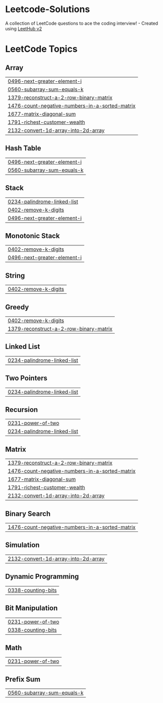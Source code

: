 # Leetcode-Solutions
A collection of LeetCode questions to ace the coding interview! - Created using [LeetHub v2](https://github.com/arunbhardwaj/LeetHub-2.0)

<!---LeetCode Topics Start-->
# LeetCode Topics
## Array
|  |
| ------- |
| [0496-next-greater-element-i](https://github.com/Furious-01/Leetcode-Solutions/tree/master/0496-next-greater-element-i) |
| [0560-subarray-sum-equals-k](https://github.com/Furious-01/Leetcode-Solutions/tree/master/0560-subarray-sum-equals-k) |
| [1379-reconstruct-a-2-row-binary-matrix](https://github.com/Furious-01/Leetcode-Solutions/tree/master/1379-reconstruct-a-2-row-binary-matrix) |
| [1476-count-negative-numbers-in-a-sorted-matrix](https://github.com/Furious-01/Leetcode-Solutions/tree/master/1476-count-negative-numbers-in-a-sorted-matrix) |
| [1677-matrix-diagonal-sum](https://github.com/Furious-01/Leetcode-Solutions/tree/master/1677-matrix-diagonal-sum) |
| [1791-richest-customer-wealth](https://github.com/Furious-01/Leetcode-Solutions/tree/master/1791-richest-customer-wealth) |
| [2132-convert-1d-array-into-2d-array](https://github.com/Furious-01/Leetcode-Solutions/tree/master/2132-convert-1d-array-into-2d-array) |
## Hash Table
|  |
| ------- |
| [0496-next-greater-element-i](https://github.com/Furious-01/Leetcode-Solutions/tree/master/0496-next-greater-element-i) |
| [0560-subarray-sum-equals-k](https://github.com/Furious-01/Leetcode-Solutions/tree/master/0560-subarray-sum-equals-k) |
## Stack
|  |
| ------- |
| [0234-palindrome-linked-list](https://github.com/Furious-01/Leetcode-Solutions/tree/master/0234-palindrome-linked-list) |
| [0402-remove-k-digits](https://github.com/Furious-01/Leetcode-Solutions/tree/master/0402-remove-k-digits) |
| [0496-next-greater-element-i](https://github.com/Furious-01/Leetcode-Solutions/tree/master/0496-next-greater-element-i) |
## Monotonic Stack
|  |
| ------- |
| [0402-remove-k-digits](https://github.com/Furious-01/Leetcode-Solutions/tree/master/0402-remove-k-digits) |
| [0496-next-greater-element-i](https://github.com/Furious-01/Leetcode-Solutions/tree/master/0496-next-greater-element-i) |
## String
|  |
| ------- |
| [0402-remove-k-digits](https://github.com/Furious-01/Leetcode-Solutions/tree/master/0402-remove-k-digits) |
## Greedy
|  |
| ------- |
| [0402-remove-k-digits](https://github.com/Furious-01/Leetcode-Solutions/tree/master/0402-remove-k-digits) |
| [1379-reconstruct-a-2-row-binary-matrix](https://github.com/Furious-01/Leetcode-Solutions/tree/master/1379-reconstruct-a-2-row-binary-matrix) |
## Linked List
|  |
| ------- |
| [0234-palindrome-linked-list](https://github.com/Furious-01/Leetcode-Solutions/tree/master/0234-palindrome-linked-list) |
## Two Pointers
|  |
| ------- |
| [0234-palindrome-linked-list](https://github.com/Furious-01/Leetcode-Solutions/tree/master/0234-palindrome-linked-list) |
## Recursion
|  |
| ------- |
| [0231-power-of-two](https://github.com/Furious-01/Leetcode-Solutions/tree/master/0231-power-of-two) |
| [0234-palindrome-linked-list](https://github.com/Furious-01/Leetcode-Solutions/tree/master/0234-palindrome-linked-list) |
## Matrix
|  |
| ------- |
| [1379-reconstruct-a-2-row-binary-matrix](https://github.com/Furious-01/Leetcode-Solutions/tree/master/1379-reconstruct-a-2-row-binary-matrix) |
| [1476-count-negative-numbers-in-a-sorted-matrix](https://github.com/Furious-01/Leetcode-Solutions/tree/master/1476-count-negative-numbers-in-a-sorted-matrix) |
| [1677-matrix-diagonal-sum](https://github.com/Furious-01/Leetcode-Solutions/tree/master/1677-matrix-diagonal-sum) |
| [1791-richest-customer-wealth](https://github.com/Furious-01/Leetcode-Solutions/tree/master/1791-richest-customer-wealth) |
| [2132-convert-1d-array-into-2d-array](https://github.com/Furious-01/Leetcode-Solutions/tree/master/2132-convert-1d-array-into-2d-array) |
## Binary Search
|  |
| ------- |
| [1476-count-negative-numbers-in-a-sorted-matrix](https://github.com/Furious-01/Leetcode-Solutions/tree/master/1476-count-negative-numbers-in-a-sorted-matrix) |
## Simulation
|  |
| ------- |
| [2132-convert-1d-array-into-2d-array](https://github.com/Furious-01/Leetcode-Solutions/tree/master/2132-convert-1d-array-into-2d-array) |
## Dynamic Programming
|  |
| ------- |
| [0338-counting-bits](https://github.com/Furious-01/Leetcode-Solutions/tree/master/0338-counting-bits) |
## Bit Manipulation
|  |
| ------- |
| [0231-power-of-two](https://github.com/Furious-01/Leetcode-Solutions/tree/master/0231-power-of-two) |
| [0338-counting-bits](https://github.com/Furious-01/Leetcode-Solutions/tree/master/0338-counting-bits) |
## Math
|  |
| ------- |
| [0231-power-of-two](https://github.com/Furious-01/Leetcode-Solutions/tree/master/0231-power-of-two) |
## Prefix Sum
|  |
| ------- |
| [0560-subarray-sum-equals-k](https://github.com/Furious-01/Leetcode-Solutions/tree/master/0560-subarray-sum-equals-k) |
<!---LeetCode Topics End-->